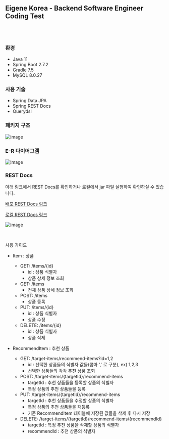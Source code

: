 ## Eigene Korea - Backend Software Engineer Coding Test

<br/>
<br/>

### 환경
- Java 11
- Spring Boot 2.7.2
- Gradle 7.5
- MySQL 8.0.27

### 사용 기술
- Spring Data JPA
- Spring REST Docs
- Querydsl

### 패키지 구조

![image](https://file-upload-store-jdd.s3.ap-northeast-2.amazonaws.com/%ED%8C%A8%ED%82%A4%EC%A7%80%EA%B5%AC%EC%A1%B0.JPG)


### E-R 다이어그램

![image](https://file-upload-store-jdd.s3.ap-northeast-2.amazonaws.com/er.JPG)

### REST Docs

아래 링크에서 REST Docs를 확인하거나 로컬에서 jar 파일 실행하여 확인하실 수 있습니다.

[배포 REST Docs 링크](http://ec2-13-209-19-34.ap-northeast-2.compute.amazonaws.com:8082/docs/index.html)

[로컬 REST Docs 링크](http://localhost:8080/docs/index.html)

![image](https://file-upload-store-jdd.s3.ap-northeast-2.amazonaws.com/%EB%A0%88%EC%8A%A4%ED%8A%B8%EB%8B%A5%EC%8A%A4.JPG)

<br/>

사용 가이드

- Item : 상품
  - GET: /items/{id}
    - id : 상품 식별자
    - 상품 상세 정보 조회
  - GET: /items
    - 전체 상품 상세 정보 조회
  - POST: /items
    - 상품 등록
  - PUT: /items/{id}
    - id : 상품 식별자
    - 상품 수정
  - DELETE: /items/{id}
    - id : 상품 식별자
    - 상품 삭제

- RecommendItem : 추천 상품
  - GET: /target-items/recommend-items?id=1,2
    - id : 선택한 상품들의 식별자 값들(콤마 ',' 로 구분), ex) 1,2,3
    - 선택한 상품들의 각각 추천 상품 조회
  - POST: /target-items/{targetId}/recommend-items
    - targetId : 추천 상품들을 등록할 상품의 식별자
    - 특정 상품의 추천 상품들을 등록
  - PUT: /target-items/{targetId}/recommend-items
    - targetId : 추천 상품들을 수정할 상품의 식별자
    - 특정 상품의 추천 상품들을 재등록
    - 기존 RecommendItem 테이블에 저장된 값들을 삭제 후 다시 저장
  - DELETE: /target-items/{targetId}/recommend-items/{recommendId}
    - targetId : 특정 추천 상품을 삭제할 상품의 식별자
    - recommendId : 추천 상품의 식별자

  
